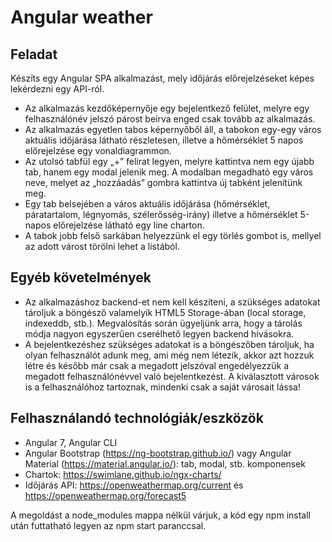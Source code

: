 # Angular weather

## Feladat
Készíts egy Angular SPA alkalmazást, mely időjárás előrejelzéseket képes lekérdezni egy API-ról.

* Az alkalmazás kezdőképernyője egy bejelentkező felület, melyre egy felhasználónév jelszó párost beírva enged csak tovább az alkalmazás.
* Az alkalmazás egyetlen tabos képernyőből áll, a tabokon egy-egy város aktuális időjárása látható részletesen, illetve a hőmérséklet 5 napos előrejelzése egy vonaldiagrammon.
* Az utolsó tabfül egy „+” felirat legyen, melyre kattintva nem egy újabb tab, hanem egy modal jelenik meg. A modalban megadható egy város neve, melyet az „hozzáadás” gombra kattintva új tabként jelenítünk meg.
* Egy tab belsejében a város aktuális időjárása (hőmérséklet, páratartalom, légnyomás, szélerősség-irány) illetve a hőmérséklet 5-napos előrejelzése látható egy line charton.
* A tabok jobb felső sarkában helyezzünk el egy törlés gombot is, mellyel az adott várost törölni lehet a listából.

## Egyéb követelmények
* Az alkalmazáshoz backend-et nem kell készíteni, a szükséges adatokat tároljuk a böngésző valamelyik HTML5 Storage-ában (local storage, indexeddb, stb.). Megvalósítás során ügyeljünk arra, hogy a tárolás módja nagyon egyszerűen cserélhető legyen backend hívásokra.
* A bejelentkezéshez szükséges adatokat is a böngészőben tároljuk, ha olyan felhasználót adunk meg, ami még nem létezik, akkor azt hozzuk létre és később már csak a megadott jelszóval engedélyezzük a megadott felhasználónévvel való bejelentkezést. A kiválasztott városok is a felhasználóhoz tartoznak, mindenki csak a saját városait lássa!

## Felhasználandó technológiák/eszközök
* Angular 7, Angular CLI
* Angular Bootstrap (https://ng-bootstrap.github.io/) vagy Angular Material (https://material.angular.io/): tab, modal, stb. komponensek
* Chartok: https://swimlane.github.io/ngx-charts/
* Időjárás API: https://openweathermap.org/current és https://openweathermap.org/forecast5

A megoldást a node_modules mappa nélkül várjuk, a kód egy npm install után futtatható legyen az npm start paranccsal.
